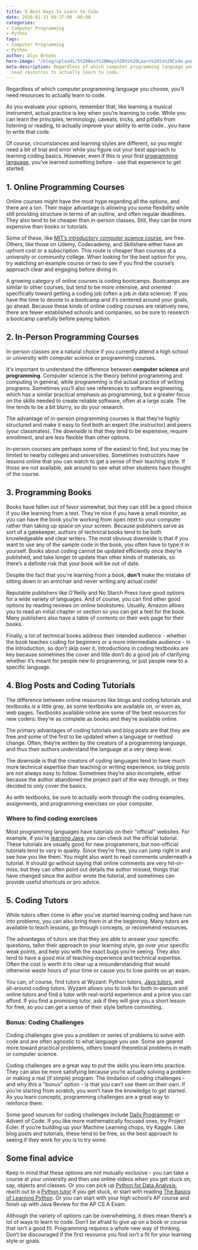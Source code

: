 ```yaml
---
title: 5 Best Ways to Learn to Code
date: 2020-01-31 09:37:00 -06:00
categories:
- Computer Programming
- Python
tags:
- Computer Programming
- Python
author: Alys Brooks
hero-image: "/blog/uploads/5%20Best%20Ways%20to%20Learn%20to%20Code.png"
meta-description: Regardless of which computer programming language you choose, you’ll
  need resources to actually learn to code.
---
```


Regardless of which computer programming language you choose, you’ll need resources to actually learn to code.

As you evaluate your options, remember that, like learning a musical instrument, actual practice is key when you’re learning to code. While you can learn the principles, terminology, caveats, tricks, and pitfalls from listening or reading, to actually improve your ability to write code...you have to write that code.

Of course, circumstances and learning styles are different, so you might need a bit of trial and error while you figure out your best approach to learning coding basics. However, even if this is your first [programming language](https://www.wyzant.com/blog/how-to-choose-a-programming-language/), you’ve learned something before -  use that experience to get started.

## 1. Online Programming Courses

Online courses might have the most hype regarding all the options, and there are a ton. Their major advantage is allowing you some flexibility while still providing structure in terms of an outline, and often regular deadlines. They also tend to be cheaper than in-person classes. Still, they can be more expensive than books or tutorials.

Some of these, like [MIT’s introductory computer science course](https://ocw.mit.edu/courses/electrical-engineering-and-computer-science/6-0001-introduction-to-computer-science-and-programming-in-python-fall-2016/), are free. Others, like those on Udemy, Codecademy, and Skillshare either have an upfront cost or a subscription. This route is cheaper than courses at a university or community college. When looking for the best option for you, try watching an example course or two to see if you find the course’s approach clear and engaging before diving in.

A growing category of online courses is coding bootcamps. Bootcamps are similar to other courses, but tend to be more intensive, and oriented specifically toward getting a coding job (often a job in data science). If you have the time to devote to a bootcamp and it’s centered around your goals, go ahead. Because these kinds of online coding courses are relatively new, there are fewer established schools and companies, so be sure to research a bootcamp carefully before paying tuition.

## 2. In-Person Programming Courses

In-person classes are a natural choice if you currently attend a high school or university with computer science or programming courses.

It's important to understand the difference between **computer science** and **programming**. Computer science is the theory behind programming and computing in general, while programming is the actual practice of writing programs. Sometimes you’ll also see references to software engineering, which has a similar practical emphasis as programming, but a greater focus on the skills needed to create reliable software, often at a large scale. The line tends to be a bit blurry, so do your research.

The advantage of in-person programming courses is that they’re highly structured and make it easy to find both an expert (the instructor) and peers (your classmates). The downside is that they tend to be expensive, require enrollment, and are less flexible than other options.

In-person courses are perhaps some of the easiest to find, but you may be limited to nearby colleges and universities. Sometimes instructors have lessons online that you can watch to get a sense of their teaching style. If those are not available, ask around to see what other students have thought of the course.

## 3. Programming Books

Books have fallen out of favor somewhat, but they can still be a good choice if you like learning from a text. They're nice if you have a small monitor, as you can have the book you’re working from open next to your computer rather than taking up space on your screen. Because publishers serve as sort of a gatekeeper, authors of technical books tend to be both knowledgeable and clear writers. The most obvious downside is that if you want to use any of the sample code in the book, you often have to type it in yourself. Books about coding cannot be updated efficiently once they're published, and take longer to update than other kinds of materials, so there’s a definite risk that your book will be out of date.

Despite the fact that you're learning from a book, **don’t** make the mistake of sitting down in an armchair and never writing any actual code!

Reputable publishers like O’Reilly and No Starch Press have good options for a wide variety of languages. And of course, you can find other good options by reading reviews on online bookstores. Usually, Amazon allows you to read an initial chapter or section so you can get a feel for the book. Many publishers also have a table of contents on their web page for their books.

Finally, a lot of technical books address their intended audience - whether the book teaches coding for beginners or a more intermediate audience - in the introduction, so don’t skip over it. Introductions in coding textbooks are key because sometimes the cover and title don’t do a good job of clarifying whether it’s meant for people new to programming, or just people new to a specific language.

## 4. Blog Posts and Coding Tutorials

The difference between online resources like blogs and coding tutorials and textbooks is a little gray, as some textbooks are available on, or even as, web pages. Textbooks available online are some of the best resources for new coders: they’re as complete as books and they’re available online.

The primary advantages of coding tutorials and blog posts are that they are free and some of the first to be updated when a language or method change. Often, they’re written by the creators of a programming language, and thus their authors understand the language at a very deep level.

The downside is that the creators of coding languages tend to have much more technical expertise than teaching or writing experience, so blog posts are not always easy to follow. Sometimes they’re also incomplete, either because the author abandoned the project part of the way through, or they decided to only cover the basics.

As with textbooks, be sure to actually work through the coding examples, assignments, and programming exercises on your computer.

### Where to find coding exercises

Most programming languages have tutorials on their "official" websites. For example, if you’re [learning Java](https://docs.oracle.com/javase/tutorial/), you can check out the official tutorial. These tutorials are usually good for new programmers, but non-official tutorials tend to vary in quality. Since they’re free, you can jump right in and see how you like them. You might also want to read comments underneath a tutorial. It should go without saying that online comments are very hit-or-miss, but they can often point out details the author missed, things that have changed since the author wrote the tutorial, and sometimes can provide useful shortcuts or pro advice.

## 5. Coding Tutors

While tutors often come in after you’ve started learning coding and have run into problems, you can also bring them in at the beginning. Many tutors are available to teach lessons, go through concepts, or recommend resources.

The advantages of tutors are that they are able to answer your specific questions, tailor their approach to your learning style, go over your specific weak points, and help you with the exact bugs you’re seeing. They also tend to have a good mix of teaching experience and technical expertise. Often the cost is worth it to clear up a misunderstanding that would otherwise waste hours of your time or cause you to lose points on an exam.

You can, of course, find tutors at Wyzant: Python tutors, [Java tutors](https://www.wyzant.com/Java_tutors.aspx), and all-around coding tutors. Wyzant allows you to look for both in-person and online tutors and find a tutor with real-world experience and a price you can afford. If you find a promising tutor, ask if they will give you a short lesson for free, so you can get a sense of their style before committing.

### Bonus: Coding Challenges

Coding challenges give you a problem or series of problems to solve with code and are often agnostic to what language you use. Some are geared more toward practical problems, others toward theoretical problems in math or computer science.

Coding challenges are a great way to put the skills you learn into practice. They can also be more satisfying because you’re actually solving a problem or making a real (if simple) program. The limitation of coding challenges - and why this a "bonus" option - is that you can’t use them on their own. If you’re starting from scratch, you won’t have the knowledge to get started. As you learn concepts, programming challenges are a great way to reinforce them.

Some good sources for coding challenges include [Daily Programmer](https://www.reddit.com/r/dailyprogrammer/) or Advent of Code. If you like more mathematically focused ones, try Project Euler. If you’re building up your Machine Learning chops, try Kaggle. Like blog posts and tutorials, these tend to be free, so the best approach to seeing if they work for you is to try some.

## Some final advice

Keep in mind that these options are not mutually exclusive - you can take a course at your university and then use online videos when you get stuck on, say, objects and classes. Or you can pick up [Python for Data Analysis](http://shop.oreilly.com/product/0636920023784.do), reach out to a [Python tutor](https://www.wyzant.com/Python_tutors.aspx) if you get stuck, or start with reading [The Basics of Learning Python](https://www.wyzant.com/blog/learn-python/). Or you can start with your high school’s AP course and finish up with Java Review for the AP CS A Exam.

Although the variety of options can be overwhelming, it does mean there’s a lot of ways to learn to code. Don’t be afraid to give up on a book or course that isn’t a good fit. Programming requires a whole new way of thinking. Don’t be discouraged if the first resource you find isn’t a fit for your learning style or goals.